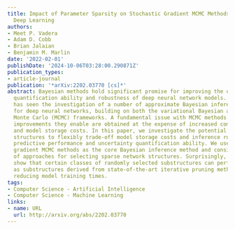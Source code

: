 ```yaml
---
title: Impact of Parameter Sparsity on Stochastic Gradient MCMC Methods for Bayesian
  Deep Learning
authors:
- Meet P. Vadera
- Adam D. Cobb
- Brian Jalaian
- Benjamin M. Marlin
date: '2022-02-01'
publishDate: '2024-10-06T03:28:00.290871Z'
publication_types:
- article-journal
publication: '*arXiv:2202.03770 [cs]*'
abstract: Bayesian methods hold significant promise for improving the uncertainty
  quantification ability and robustness of deep neural network models. Recent research
  has seen the investigation of a number of approximate Bayesian inference methods
  for deep neural networks, building on both the variational Bayesian and Markov chain
  Monte Carlo (MCMC) frameworks. A fundamental issue with MCMC methods is that the
  improvements they enable are obtained at the expense of increased computation time
  and model storage costs. In this paper, we investigate the potential of sparse network
  structures to flexibly trade-off model storage costs and inference run time against
  predictive performance and uncertainty quantification ability. We use stochastic
  gradient MCMC methods as the core Bayesian inference method and consider a variety
  of approaches for selecting sparse network structures. Surprisingly, our results
  show that certain classes of randomly selected substructures can perform as well
  as substructures derived from state-of-the-art iterative pruning methods while drastically
  reducing model training times.
tags:
- Computer Science - Artificial Intelligence
- Computer Science - Machine Learning
links:
- name: URL
  url: http://arxiv.org/abs/2202.03770
---
```

